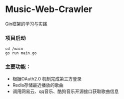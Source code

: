 # Music-Web-Crawler 

Gin框架的学习与实践

### 项目启动
```
cd /main
go run main.go
```
### 主要功能：
- 根据OAuth2.0 机制完成第三方登录
- Redis存储最近播放的歌曲
- 调用网易云、qq音乐、酷狗音乐开源接口获取歌曲信息


